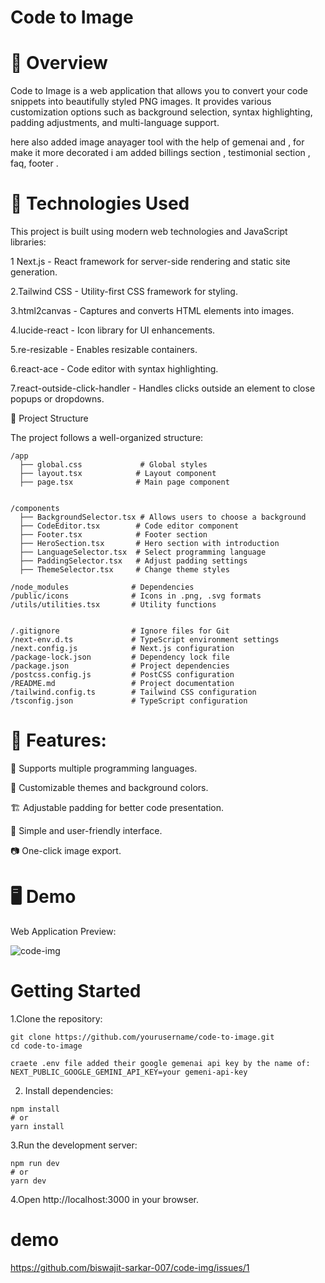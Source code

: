 #   Code to Image

# 🚀 Overview

Code to Image is a web application that allows you to convert your code snippets into beautifully styled PNG images. It provides various customization options such as background selection, syntax highlighting, padding adjustments, and multi-language support.

here also added image anayager tool with the help of gemenai and , for make it more decorated i am added billings section , testimonial section , faq, footer .

# 🔧 Technologies Used

This project is built using modern web technologies and JavaScript libraries:

1 Next.js - React framework for server-side rendering and static site generation.

2.Tailwind CSS - Utility-first CSS framework for styling.

3.html2canvas - Captures and converts HTML elements into images.

4.lucide-react - Icon library for UI enhancements.


5.re-resizable - Enables resizable containers.

6.react-ace - Code editor with syntax highlighting.

7.react-outside-click-handler - Handles clicks outside an element to close popups or dropdowns.

📂 Project Structure

The project follows a well-organized structure:
```
/app
  ├── global.css             # Global styles
  ├── layout.tsx            # Layout component
  ├── page.tsx              # Main page component

  
/components
  ├── BackgroundSelector.tsx # Allows users to choose a background
  ├── CodeEditor.tsx        # Code editor component
  ├── Footer.tsx            # Footer section
  ├── HeroSection.tsx       # Hero section with introduction
  ├── LanguageSelector.tsx  # Select programming language
  ├── PaddingSelector.tsx   # Adjust padding settings
  ├── ThemeSelector.tsx     # Change theme styles

/node_modules              # Dependencies
/public/icons              # Icons in .png, .svg formats
/utils/utilities.tsx       # Utility functions


/.gitignore                # Ignore files for Git
/next-env.d.ts             # TypeScript environment settings
/next.config.js            # Next.js configuration
/package-lock.json         # Dependency lock file
/package.json              # Project dependencies
/postcss.config.js         # PostCSS configuration
/README.md                 # Project documentation
/tailwind.config.ts        # Tailwind CSS configuration
/tsconfig.json             # TypeScript configuration

```


# 🌟 Features:

📜 Supports multiple programming languages.

🎨 Customizable themes and background colors.

🏗 Adjustable padding for better code presentation.

🔗 Simple and user-friendly interface.

📷 One-click image export.



# 🖥️ Demo

Web Application Preview:

![code-img](https://github.com/user-attachments/assets/c58f42a1-f074-4255-9fc5-c5bd3b8d49da)

 

#  Getting Started
1.Clone the repository:
```
git clone https://github.com/yourusername/code-to-image.git
cd code-to-image
```

```
craete .env file added their google gemenai api key by the name of:
NEXT_PUBLIC_GOOGLE_GEMINI_API_KEY=your gemeni-api-key
```

2. Install dependencies:
```
npm install
# or
yarn install
```


3.Run the development server:
```
npm run dev
# or
yarn dev
```

4.Open http://localhost:3000 in your browser.


# demo

https://github.com/biswajit-sarkar-007/code-img/issues/1
